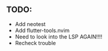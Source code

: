 ## TODO:
- Add neotest
- Add flutter-tools.nvim
- Need to look into the LSP AGAIN!!!!
- Recheck trouble
